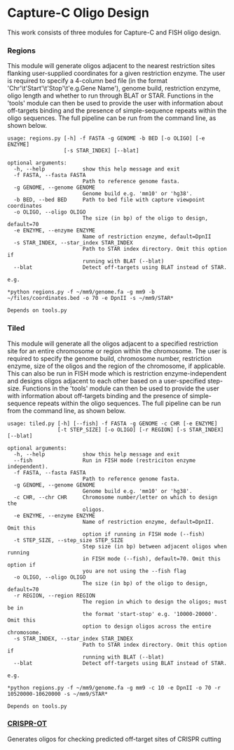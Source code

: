 # Capture-C Oligo Design
This work consists of three modules for Capture-C and FISH oligo design.<br>
### __Regions__
This module will generate oligos adjacent to the nearest restriction sites flanking user-supplied coordinates for a given restriction enzyme. The user is required to specify a 4-column bed file (in the format 'Chr'\t'Start'\t'Stop'\t'e.g.Gene Name'), genome build, restriction enzyme,
oligo length and whether to run through BLAT or STAR. Functions in the 'tools' module can then be used to provide the user with information about off-targets binding and the presence of simple-sequence repeats within the oligo sequences. The full pipeline can be run from the command
line, as shown below.<br>
```
usage: regions.py [-h] -f FASTA -g GENOME -b BED [-o OLIGO] [-e ENZYME]
                  [-s STAR_INDEX] [--blat]

optional arguments:
  -h, --help            show this help message and exit
  -f FASTA, --fasta FASTA
                        Path to reference genome fasta.
  -g GENOME, --genome GENOME
                        Genome build e.g. 'mm10' or 'hg38'.
  -b BED, --bed BED     Path to bed file with capture viewpoint coordinates
  -o OLIGO, --oligo OLIGO
                        The size (in bp) of the oligo to design, default=70
  -e ENZYME, --enzyme ENZYME
                        Name of restriction enzyme, default=DpnII
  -s STAR_INDEX, --star_index STAR_INDEX
                        Path to STAR index directory. Omit this option if
                        running with BLAT (--blat)
  --blat                Detect off-targets using BLAT instead of STAR.
  
e.g.

*python regions.py -f ~/mm9/genome.fa -g mm9 -b ~/files/coordinates.bed -o 70 -e DpnII -s ~/mm9/STAR*

Depends on tools.py
```

### __Tiled__
This module will generate all the oligos adjacent to a specified restriction site for an entire chromosome or region within the chromosome. The user is required to specify the genome build, chromosome number, restriction enzyme, size of the oligos and the region of the chromosome,
if applicable. This can also be run in FISH mode which is restriction enzyme-independent and designs oligos adjacent to each other based on a user-specified step-size. Functions in the 'tools' module can then be used to provide the user with information about off-targets binding
and the presence of simple-sequence repeats within the oligo sequences. The full pipeline can be run from the command line, as shown below.<br>
```
usage: tiled.py [-h] [--fish] -f FASTA -g GENOME -c CHR [-e ENZYME]
                [-t STEP_SIZE] [-o OLIGO] [-r REGION] [-s STAR_INDEX] [--blat]

optional arguments:
  -h, --help            show this help message and exit
  --fish                Run in FISH mode (restriciton enzyme independent).
  -f FASTA, --fasta FASTA
                        Path to reference genome fasta.
  -g GENOME, --genome GENOME
                        Genome build e.g. 'mm10' or 'hg38'.
  -c CHR, --chr CHR     Chromosome number/letter on which to design the
                        oligos.
  -e ENZYME, --enzyme ENZYME
                        Name of restriction enzyme, default=DpnII. Omit this
                        option if running in FISH mode (--fish)
  -t STEP_SIZE, --step_size STEP_SIZE
                        Step size (in bp) between adjacent oligos when running
                        in FISH mode (--fish), default=70. Omit this option if
                        you are not using the --fish flag
  -o OLIGO, --oligo OLIGO
                        The size (in bp) of the oligo to design, default=70
  -r REGION, --region REGION
                        The region in which to design the oligos; must be in
                        the format 'start-stop' e.g. '10000-20000'. Omit this
                        option to design oligos across the entire chromosome.
  -s STAR_INDEX, --star_index STAR_INDEX
                        Path to STAR index directory. Omit this option if
                        running with BLAT (--blat)
  --blat                Detect off-targets using BLAT instead of STAR.
  
e.g.

*python regions.py -f ~/mm9/genome.fa -g mm9 -c 10 -e DpnII -o 70 -r 10520000-10620000 -s ~/mm9/STAR*

Depends on tools.py
```

### <a href="https://github.com/jbkerry/OligoDesign/tree/master/CRISPR-OT">__CRISPR-OT__</a>
Generates oligos for checking predicted off-target sites of CRISPR cutting<br>

